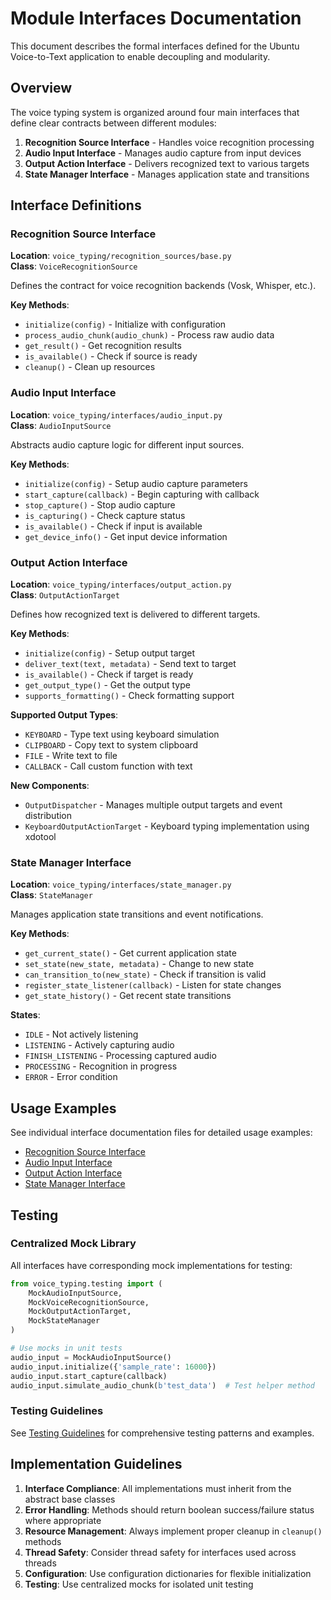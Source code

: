 # Module Interfaces Documentation

This document describes the formal interfaces defined for the Ubuntu Voice-to-Text application to enable decoupling and modularity.

## Overview

The voice typing system is organized around four main interfaces that define clear contracts between different modules:

1. **Recognition Source Interface** - Handles voice recognition processing
2. **Audio Input Interface** - Manages audio capture from input devices  
3. **Output Action Interface** - Delivers recognized text to various targets
4. **State Manager Interface** - Manages application state and transitions

## Interface Definitions

### Recognition Source Interface

**Location**: `voice_typing/recognition_sources/base.py`  
**Class**: `VoiceRecognitionSource`

Defines the contract for voice recognition backends (Vosk, Whisper, etc.).

**Key Methods**:
- `initialize(config)` - Initialize with configuration
- `process_audio_chunk(audio_chunk)` - Process raw audio data
- `get_result()` - Get recognition results
- `is_available()` - Check if source is ready
- `cleanup()` - Clean up resources

### Audio Input Interface

**Location**: `voice_typing/interfaces/audio_input.py`  
**Class**: `AudioInputSource`

Abstracts audio capture logic for different input sources.

**Key Methods**:
- `initialize(config)` - Setup audio capture parameters
- `start_capture(callback)` - Begin capturing with callback
- `stop_capture()` - Stop audio capture
- `is_capturing()` - Check capture status
- `is_available()` - Check if input is available
- `get_device_info()` - Get input device information

### Output Action Interface

**Location**: `voice_typing/interfaces/output_action.py`  
**Class**: `OutputActionTarget`

Defines how recognized text is delivered to different targets.

**Key Methods**:
- `initialize(config)` - Setup output target
- `deliver_text(text, metadata)` - Send text to target
- `is_available()` - Check if target is ready
- `get_output_type()` - Get the output type
- `supports_formatting()` - Check formatting support

**Supported Output Types**:
- `KEYBOARD` - Type text using keyboard simulation
- `CLIPBOARD` - Copy text to system clipboard
- `FILE` - Write text to file
- `CALLBACK` - Call custom function with text

**New Components**:
- `OutputDispatcher` - Manages multiple output targets and event distribution
- `KeyboardOutputActionTarget` - Keyboard typing implementation using xdotool

### State Manager Interface

**Location**: `voice_typing/interfaces/state_manager.py`  
**Class**: `StateManager`

Manages application state transitions and event notifications.

**Key Methods**:
- `get_current_state()` - Get current application state
- `set_state(new_state, metadata)` - Change to new state
- `can_transition_to(new_state)` - Check if transition is valid
- `register_state_listener(callback)` - Listen for state changes
- `get_state_history()` - Get recent state transitions

**States**:
- `IDLE` - Not actively listening
- `LISTENING` - Actively capturing audio
- `FINISH_LISTENING` - Processing captured audio
- `PROCESSING` - Recognition in progress
- `ERROR` - Error condition

## Usage Examples

See individual interface documentation files for detailed usage examples:

- [Recognition Source Interface](recognition_source.md)
- [Audio Input Interface](audio_input.md)
- [Output Action Interface](output_action.md)
- [State Manager Interface](state_manager.md)

## Testing

### Centralized Mock Library

All interfaces have corresponding mock implementations for testing:

```python
from voice_typing.testing import (
    MockAudioInputSource,
    MockVoiceRecognitionSource, 
    MockOutputActionTarget,
    MockStateManager
)

# Use mocks in unit tests
audio_input = MockAudioInputSource()
audio_input.initialize({'sample_rate': 16000})
audio_input.start_capture(callback)
audio_input.simulate_audio_chunk(b'test_data')  # Test helper method
```

### Testing Guidelines

See [Testing Guidelines](../testing_guidelines.md) for comprehensive testing patterns and examples.

## Implementation Guidelines

1. **Interface Compliance**: All implementations must inherit from the abstract base classes
2. **Error Handling**: Methods should return boolean success/failure status where appropriate
3. **Resource Management**: Always implement proper cleanup in `cleanup()` methods
4. **Thread Safety**: Consider thread safety for interfaces used across threads
5. **Configuration**: Use configuration dictionaries for flexible initialization
6. **Testing**: Use centralized mocks for isolated unit testing